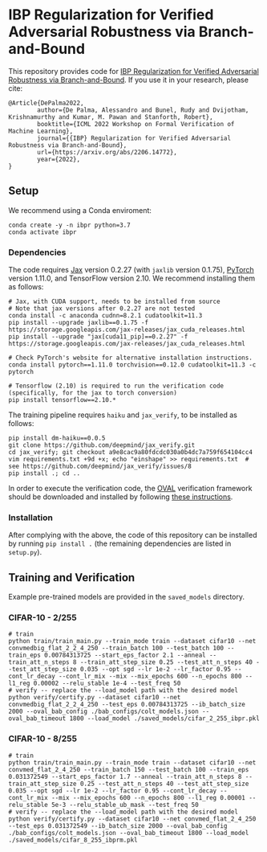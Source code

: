 # IBP Regularization for Verified Adversarial Robustness via Branch-and-Bound

This repository provides code for [IBP Regularization for Verified Adversarial Robustness via Branch-and-Bound](https://arxiv.org/abs/2206.14772).
If you use it in your research, please cite:
```
@Article{DePalma2022,
        author={De Palma, Alessandro and Bunel, Rudy and Dvijotham, Krishnamurthy and Kumar, M. Pawan and Stanforth, Robert},
        booktitle={ICML 2022 Workshop on Formal Verification of Machine Learning},
        journal={{IBP} Regularization for Verified Adversarial Robustness via Branch-and-Bound},
        url={https://arxiv.org/abs/2206.14772},
        year={2022},
}
```

## Setup

We recommend using a Conda enviroment: 
```
conda create -y -n ibpr python=3.7
conda activate ibpr
```

### Dependencies

The code requires [Jax](https://github.com/google/jax) version 0.2.27 (with  `jaxlib` version 0.1.75), 
[PyTorch](https://pytorch.org/get-started/) version 1.11.0, and TensorFlow version 2.10. 
We recommend installing them as follows:
```
# Jax, with CUDA support, needs to be installed from source 
# Note that jax versions after 0.2.27 are not tested
conda install -c anaconda cudnn=8.2.1 cudatoolkit=11.3
pip install --upgrade jaxlib==0.1.75 -f https://storage.googleapis.com/jax-releases/jax_cuda_releases.html
pip install --upgrade "jax[cuda11_pip]==0.2.27" -f https://storage.googleapis.com/jax-releases/jax_cuda_releases.html

# Check PyTorch's website for alternative installation instructions.
conda install pytorch==1.11.0 torchvision==0.12.0 cudatoolkit=11.3 -c pytorch

# Tensorflow (2.10) is required to run the verification code (specifically, for the jax to torch conversion)
pip install tensorflow==2.10.*
```

The training pipeline requires `haiku` and `jax_verify`, to be installed as follows:
```
pip install dm-haiku==0.0.5
git clone https://github.com/deepmind/jax_verify.git
cd jax_verify; git checkout a9e8cac9a80fdcdc030a0b4dc7a759f654104cc4
vim requirements.txt +9d +x; echo "einshape" >> requirements.txt  # see https://github.com/deepmind/jax_verify/issues/8
pip install .; cd ..
```

In order to execute the verification code, the [OVAL](https://github.com/oval-group/oval-bab/) verification framework 
should be downloaded and installed by following [these instructions](https://github.com/oval-group/oval-bab/blob/main/README.md). 

### Installation

After complying with the above, the code of this repository can be installed by running 
`pip install .` (the remaining dependencies are listed in `setup.py`).

## Training and Verification

Example pre-trained models are provided in the `saved_models` directory.

### CIFAR-10 - 2/255
```
# train
python train/train_main.py --train_mode train --dataset cifar10 --net convmedbig_flat_2_2_4_250 --train_batch 100 --test_batch 100 --train_eps 0.00784313725 --start_eps_factor 2.1 --anneal --train_att_n_steps 8 --train_att_step_size 0.25 --test_att_n_steps 40 --test_att_step_size 0.035 --opt sgd --lr 1e-2 --lr_factor 0.95 --cont_lr_decay --cont_lr_mix --mix --mix_epochs 600 --n_epochs 800 --l1_reg 0.00002 --relu_stable 1e-4 --test_freq 50
# verify -- replace the --load_model path with the desired model 
python verify/certify.py --dataset cifar10 --net convmedbig_flat_2_2_4_250 --test_eps 0.00784313725 --ib_batch_size 2000 --oval_bab_config ./bab_configs/colt_models.json --oval_bab_timeout 1800 --load_model ./saved_models/cifar_2_255_ibpr.pkl
```

### CIFAR-10 - 8/255
```
# train
python train/train_main.py --train_mode train --dataset cifar10 --net convmed_flat_2_4_250 --train_batch 150 --test_batch 100 --train_eps 0.031372549 --start_eps_factor 1.7 --anneal --train_att_n_steps 8 --train_att_step_size 0.25 --test_att_n_steps 40 --test_att_step_size 0.035 --opt sgd --lr 1e-2 --lr_factor 0.95 --cont_lr_decay --cont_lr_mix --mix --mix_epochs 600 --n_epochs 800 --l1_reg 0.00001 --relu_stable 5e-3 --relu_stable_ub_mask --test_freq 50
# verify -- replace the --load_model path with the desired model
python verify/certify.py --dataset cifar10 --net convmed_flat_2_4_250 --test_eps 0.031372549 --ib_batch_size 2000 --oval_bab_config ./bab_configs/colt_models.json --oval_bab_timeout 1800 --load_model ./saved_models/cifar_8_255_ibprm.pkl
```

